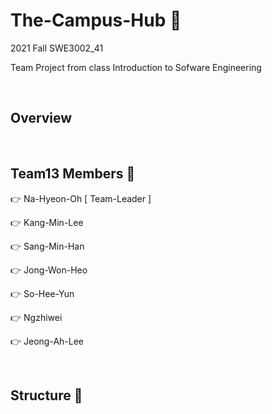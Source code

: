 # The-Campus-Hub 🏫

2021 Fall SWE3002_41

Team Project from class Introduction to Sofware Engineering



<br>

## Overview




<br>

## Team13 Members 🧀 

👉 Na-Hyeon-Oh   [ Team-Leader ]

👉 Kang-Min-Lee

👉 Sang-Min-Han

👉 Jong-Won-Heo

👉 So-Hee-Yun

👉 Ngzhiwei

👉 Jeong-Ah-Lee


<br>

## Structure 🧀 

```


```
